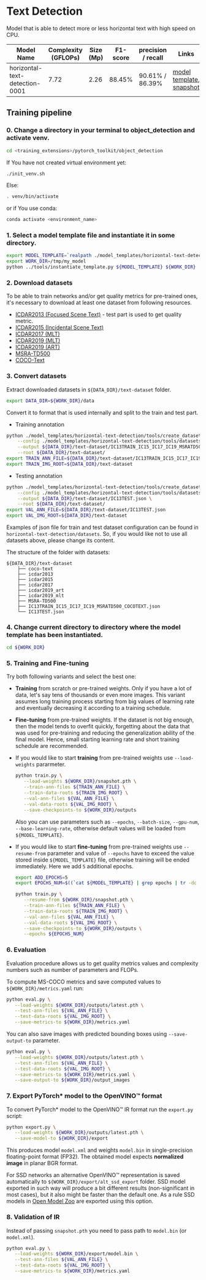 # Text Detection

Model that is able to detect more or less horizontal text with high speed on CPU.

| Model Name                  | Complexity (GFLOPs) | Size (Mp) | F1-score |    precision / recall   | Links                                                                                                                                    | GPU_NUM |
| --------------------------- | ------------------- | --------- | ------- | ----------------------- | ---------------------------------------------------------------------------------------------------------------------------------------------------------------------------------------------------- | ------- |
| horizontal-text-detection-0001         | 7.72	            |  2.26     |  88.45% |    90.61% / 86.39%    | [model template](./horizontal-text-detection-0001/template.yaml), [snapshot](https://download.01.org/opencv/openvino_training_extensions/models/object_detection/v2/horizontal-text-detection-0001.pth) | 2       |

## Training pipeline

### 0. Change a directory in your terminal to object_detection and activate venv.

```bash
cd <training_extensions>/pytorch_toolkit/object_detection
```
If You have not created virtual environment yet:
```bash
./init_venv.sh
```
Else:
```bash
. venv/bin/activate
```
or if You use conda:
```bash
conda activate <environment_name>
```

### 1. Select a model template file and instantiate it in some directory.

```bash
export MODEL_TEMPLATE=`realpath ./model_templates/horizontal-text-detection/horizontal-text-detection-0001/template.yaml`
export WORK_DIR=/tmp/my_model
python ../tools/instantiate_template.py ${MODEL_TEMPLATE} ${WORK_DIR}
```

### 2. Download datasets

To be able to train networks and/or get quality metrics for pre-trained ones,
it's necessary to download at least one dataset from following resources.
*  [ICDAR2013 (Focused Scene Text)](https://rrc.cvc.uab.es/?ch=2) - test part is used to get quality metric.
*  [ICDAR2015 (Incidental Scene Text)](https://rrc.cvc.uab.es/?ch=4)
*  [ICDAR2017 (MLT)](https://rrc.cvc.uab.es/?ch=8)
*  [ICDAR2019 (MLT)](https://rrc.cvc.uab.es/?ch=15)
*  [ICDAR2019 (ART)](https://rrc.cvc.uab.es/?ch=14)
*  [MSRA-TD500](http://www.iapr-tc11.org/mediawiki/index.php/MSRA_Text_Detection_500_Database_(MSRA-TD500))
*  [COCO-Text](https://bgshih.github.io/cocotext/)

### 3. Convert datasets

Extract downloaded datasets in `${DATA_DIR}/text-dataset` folder.

```bash
export DATA_DIR=${WORK_DIR}/data
```

Convert it to format that is used internally and split to the train and test part.

* Training annotation
```bash
python ./model_templates/horizontal-text-detection/tools/create_dataset.py \
    --config ./model_templates/horizontal-text-detection/tools/datasets/dataset_train.json \
    --output ${DATA_DIR}/text-dataset/IC13TRAIN_IC15_IC17_IC19_MSRATD500_COCOTEXT.json \
    --root ${DATA_DIR}/text-dataset/
export TRAIN_ANN_FILE=${DATA_DIR}/text-dataset/IC13TRAIN_IC15_IC17_IC19_MSRATD500_COCOTEXT.json
export TRAIN_IMG_ROOT=${DATA_DIR}/text-dataset
```
* Testing annotation
```bash
python ./model_templates/horizontal-text-detection/tools/create_dataset.py \
    --config ./model_templates/horizontal-text-detection/tools/datasets/dataset_test.json \
    --output ${DATA_DIR}/text-dataset/IC13TEST.json \
    --root ${DATA_DIR}/text-dataset/
export VAL_ANN_FILE=${DATA_DIR}/text-dataset/IC13TEST.json
export VAL_IMG_ROOT=${DATA_DIR}/text-dataset
```

Examples of json file for train and test dataset configuration can be found in `horizontal-text-detection/datasets`.
So, if you would like not to use all datasets above, please change its content.

The structure of the folder with datasets:
```
${DATA_DIR}/text-dataset
    ├── coco-text
    ├── icdar2013
    ├── icdar2015
    ├── icdar2017
    ├── icdar2019_art
    ├── icdar2019_mlt
    ├── MSRA-TD500
    ├── IC13TRAIN_IC15_IC17_IC19_MSRATD500_COCOTEXT.json
    └── IC13TEST.json
```

### 4. Change current directory to directory where the model template has been instantiated.

```bash
cd ${WORK_DIR}
```

### 5. Training and Fine-tuning

Try both following variants and select the best one:

   * **Training** from scratch or pre-trained weights. Only if you have a lot of data, let's say tens of thousands or even more images. This variant assumes long training process starting from big values of learning rate and eventually decreasing it according to a training schedule.
   * **Fine-tuning** from pre-trained weights. If the dataset is not big enough, then the model tends to overfit quickly, forgetting about the data that was used for pre-training and reducing the generalization ability of the final model. Hence, small starting learning rate and short training schedule are recommended.

   * If you would like to start **training** from pre-trained weights use `--load-weights` pararmeter.

      ```bash
      python train.py \
         --load-weights ${WORK_DIR}/snapshot.pth \
         --train-ann-files ${TRAIN_ANN_FILE} \
         --train-data-roots ${TRAIN_IMG_ROOT} \
         --val-ann-files ${VAL_ANN_FILE} \
         --val-data-roots ${VAL_IMG_ROOT} \
         --save-checkpoints-to ${WORK_DIR}/outputs
      ```

      Also you can use parameters such as `--epochs`, `--batch-size`, `--gpu-num`, `--base-learning-rate`, otherwise default values will be loaded from `${MODEL_TEMPLATE}`.

   * If you would like to start **fine-tuning** from pre-trained weights use `--resume-from` parameter and value of `--epochs` have to exceed the value stored inside `${MODEL_TEMPLATE}` file, otherwise training will be ended immediately. Here we add `5` additional epochs.

      ```bash
      export ADD_EPOCHS=5
      export EPOCHS_NUM=$((`cat ${MODEL_TEMPLATE} | grep epochs | tr -dc '0-9'` + ${ADD_EPOCHS}))

      python train.py \
         --resume-from ${WORK_DIR}/snapshot.pth \
         --train-ann-files ${TRAIN_ANN_FILE} \
         --train-data-roots ${TRAIN_IMG_ROOT} \
         --val-ann-files ${VAL_ANN_FILE} \
         --val-data-roots ${VAL_IMG_ROOT} \
         --save-checkpoints-to ${WORK_DIR}/outputs \
         --epochs ${EPOCHS_NUM}
      ```

### 6. Evaluation

Evaluation procedure allows us to get quality metrics values and complexity numbers such as number of parameters and FLOPs.

To compute MS-COCO metrics and save computed values to `${WORK_DIR}/metrics.yaml` run:

```bash
python eval.py \
   --load-weights ${WORK_DIR}/outputs/latest.pth \
   --test-ann-files ${VAL_ANN_FILE} \
   --test-data-roots ${VAL_IMG_ROOT} \
   --save-metrics-to ${WORK_DIR}/metrics.yaml
```

You can also save images with predicted bounding boxes using `--save-output-to` parameter.

```bash
python eval.py \
   --load-weights ${WORK_DIR}/outputs/latest.pth \
   --test-ann-files ${VAL_ANN_FILE} \
   --test-data-roots ${VAL_IMG_ROOT} \
   --save-metrics-to ${WORK_DIR}/metrics.yaml \
   --save-output-to ${WORK_DIR}/output_images
```

### 7. Export PyTorch\* model to the OpenVINO™ format

To convert PyTorch\* model to the OpenVINO™ IR format run the `export.py` script:

```bash
python export.py \
   --load-weights ${WORK_DIR}/outputs/latest.pth \
   --save-model-to ${WORK_DIR}/export
```

This produces model `model.xml` and weights `model.bin` in single-precision floating-point format
(FP32). The obtained model expects **normalized image** in planar BGR format.

For SSD networks an alternative OpenVINO™ representation is saved automatically to `${WORK_DIR}/export/alt_ssd_export` folder.
SSD model exported in such way will produce a bit different results (non-significant in most cases),
but it also might be faster than the default one. As a rule SSD models in [Open Model Zoo](https://github.com/opencv/open_model_zoo/) are exported using this option.

### 8. Validation of IR

Instead of passing `snapshot.pth` you need to pass path to `model.bin` (or `model.xml`).

```bash
python eval.py \
   --load-weights ${WORK_DIR}/export/model.bin \
   --test-ann-files ${VAL_ANN_FILE} \
   --test-data-roots ${VAL_IMG_ROOT} \
   --save-metrics-to ${WORK_DIR}/metrics.yaml
```
